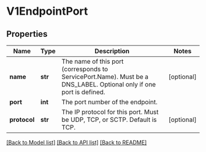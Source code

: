 # V1EndpointPort

## Properties
Name | Type | Description | Notes
------------ | ------------- | ------------- | -------------
**name** | **str** | The name of this port (corresponds to ServicePort.Name). Must be a DNS_LABEL. Optional only if one port is defined. | [optional] 
**port** | **int** | The port number of the endpoint. | 
**protocol** | **str** | The IP protocol for this port. Must be UDP, TCP, or SCTP. Default is TCP. | [optional] 

[[Back to Model list]](../README.md#documentation-for-models) [[Back to API list]](../README.md#documentation-for-api-endpoints) [[Back to README]](../README.md)


